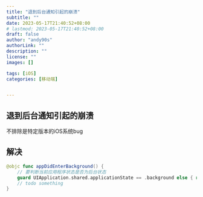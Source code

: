 ```yaml
---
title: "退到后台通知引起的崩溃"
subtitle: ""
date: 2023-05-17T21:40:52+08:00
# lastmod: 2023-05-17T21:40:52+08:00
draft: false
author: "andy90s"
authorLink: ""
description: ""
license: ""
images: []

tags: [iOS]
categories: [移动端]


---
```

<!--more-->
## 退到后台通知引起的崩溃
不排除是特定版本的iOS系统bug
## 解决
```swift
@objc func appDidEnterBackground() {
    // 要判断当前应用程序状态是否为后台状态
    guard UIApplication.shared.applicationState == .background else { return }
    // todo something
}
```